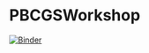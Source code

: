 # PBCGSWorkshop 

[![Binder](https://mybinder.org/badge_logo.svg)](https://notebooks.gesis.org/binder/v2/gh/ivanvishnu/PBCGSWorkshop/main/)
